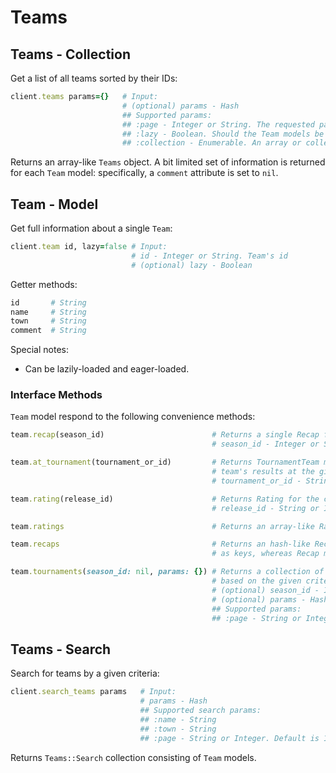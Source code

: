 # Teams

## Teams - Collection

Get a list of all teams sorted by their IDs:

```ruby
client.teams params={}   # Input:
                         # (optional) params - Hash
                         ## Supported params:
                         ## :page - Integer or String. The requested page. Default is 1, and there are 1000 results per page.
                         ## :lazy - Boolean. Should the Team models be marked as lazily loaded? Note that the models will still contain all the information returned by the API.
                         ## :collection - Enumerable. An array or collection of Teams that will be used to build a new collection. If this option is provided, API request will not be sent. This param is mostly used for internal purposes, but you may take advantage of it as well.
```

Returns an array-like `Teams` object. A bit limited set of information is returned for each `Team` model: specifically, a `comment` attribute is set to `nil`.

## Team - Model

Get full information about a single `Team`:

```ruby
client.team id, lazy=false # Input:
                           # id - Integer or String. Team's id
                           # (optional) lazy - Boolean    
```

Getter methods:

```ruby
id       # String
name     # String
town     # String
comment  # String
```

Special notes:

* Can be lazily-loaded and eager-loaded. 

### Interface Methods

`Team` model respond to the following convenience methods:

```ruby
team.recap(season_id)                        # Returns a single Recap for the current Team at a given season. Input:
                                             # season_id - Integer or String

team.at_tournament(tournament_or_id)         # Returns TournamentTeam model that contains information about the
                                             # team's results at the given tournament. Input:
                                             # tournament_or_id - String, Integer or Tournament

team.rating(release_id)                      # Returns Rating for the current Team in a given release. Input:
                                             # release_id - String or Integer

team.ratings                                 # Returns an array-like Ratings collection for the current team.

team.recaps                                  # Returns an hash-like Recaps collection for the current team, grouped by seasons. Seasons act
                                             # as keys, whereas Recap models - as values.

team.tournaments(season_id: nil, params: {}) # Returns a collection of Tournaments that the current team participated at
                                             # based on the given criteria. Input:
                                             # (optional) season_id - Integer or String
                                             # (optional) params - Hash
                                             ## Supported params:
                                             ## :page - String or Integer. Default is 1
```

## Teams - Search

Search for teams by a given criteria:

```ruby
client.search_teams params   # Input:
                             # params - Hash
                             ## Supported search params:
                             ## :name - String
                             ## :town - String
                             ## :page - String or Integer. Default is 1, and there are 1000 results per page.
```

Returns `Teams::Search` collection consisting of `Team` models. 